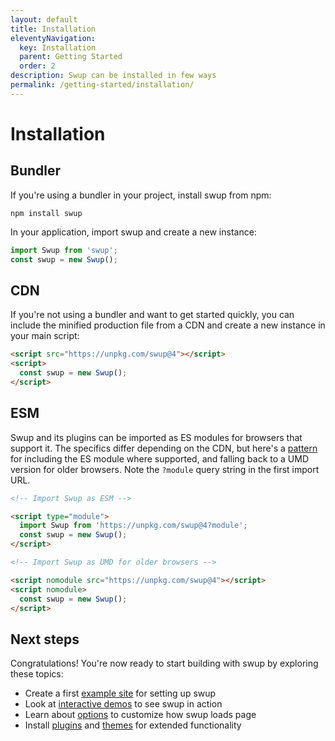 ```yaml
---
layout: default
title: Installation
eleventyNavigation:
  key: Installation
  parent: Getting Started
  order: 2
description: Swup can be installed in few ways
permalink: /getting-started/installation/
---
```


# Installation

## Bundler

If you're using a bundler in your project, install swup from npm:

```shell
npm install swup
```

In your application, import swup and create a new instance:

```javascript
import Swup from 'swup';
const swup = new Swup();
```

## CDN

If you're not using a bundler and want to get started quickly, you can include the minified
production file from a CDN and create a new instance in your main script:

```html
<script src="https://unpkg.com/swup@4"></script>
<script>
  const swup = new Swup();
</script>
```

## ESM

Swup and its plugins can be imported as ES modules for browsers that support it.
The specifics differ depending on the CDN, but here's a
[pattern](https://web.dev/serve-modern-code-to-modern-browsers/) for including
the ES module where supported, and falling back to a UMD version for older
browsers. Note the `?module` query string in the first import URL.

```html
<!-- Import Swup as ESM -->

<script type="module">
  import Swup from 'https://unpkg.com/swup@4?module';
  const swup = new Swup();
</script>

<!-- Import Swup as UMD for older browsers -->

<script nomodule src="https://unpkg.com/swup@4"></script>
<script nomodule>
  const swup = new Swup();
</script>
```

## Next steps

Congratulations! You're now ready to start building with swup by exploring these topics:

- Create a first [example site](/getting-started/example/) for setting up swup
- Look at [interactive demos](/getting-started/demos/) to see swup in action
- Learn about [options](/options/) to customize how swup loads page
- Install [plugins](/plugins/) and [themes](/themes/) for extended functionality
